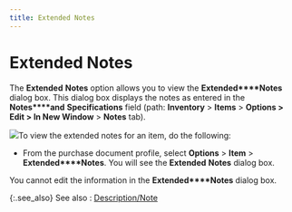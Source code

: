 ```yaml
---
title: Extended Notes
---
```


# Extended Notes


The **Extended** **Notes**  option allows you to view the **Extended****Notes** dialog box. This dialog  box displays the notes as entered in the **Notes****and** **Specifications**  field (path: **Inventory** > **Items** > **Options 
 &gt; Edit &gt; In New Window** > **Notes**  tab).


![]({{site.pp_baseurl}}/img/steps.gif)To view the extended notes for an item, do  the following:

- From the purchase  document profile, select **Options**  > **Item** > **Extended****Notes**. You will see the **Extended** **Notes**  dialog box.



You cannot edit the information in the **Extended****Notes** dialog box.


{:.see_also}
See also
: [Description/Note]({{site.pp_baseurl}}/purc-proc/doc-profile/contents/item-info/details/description-note/description_note.html)
